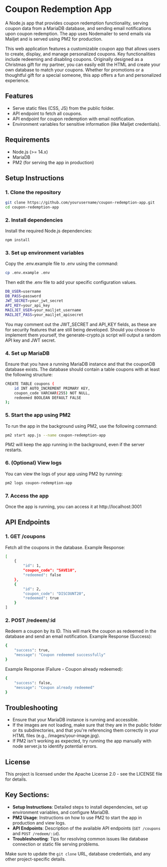 # Coupon Redemption App

A Node.js app that provides coupon redemption functionality, serving coupon data from a MariaDB database, and sending email notifications upon coupon redemption. The app uses Nodemailer to send emails via Mailjet and is served using PM2 for production.

This web application features a customizable coupon app that allows users to create, display, and manage personalized coupons. Key functionalities include redeeming and disabling coupons. Originally designed as a Christmas gift for my partner, you can easily edit the HTML and create your own database to match your coupons. Whether for promotions or a thoughtful gift for a special someone, this app offers a fun and personalized experience.

## Features

- Serve static files (CSS, JS) from the public folder.
- API endpoint to fetch all coupons.
- API endpoint for coupon redemption with email notification.
- Environment variables for sensitive information (like Mailjet credentials).

## Requirements

- Node.js (>= 14.x)
- MariaDB
- PM2 (for serving the app in production)

## Setup Instructions

### 1. Clone the repository

```bash
git clone https://github.com/yourusername/coupon-redemption-app.git
cd coupon-redemption-app
```

### 2. Install dependencies

Install the required Node.js dependencies:

```bash
npm install
```

### 3. Set up environment variables

Copy the .env.example file to .env using the command: 
```bash
cp .env.example .env
```

Then edit the .env file to add your specific configuration values.

```bash
DB_USER=username
DB_PASS=password
JWT_SECRET=your_jwt_secret
API_KEY=your_api_key
MAILJET_USER=your_mailjet_username
MAILJET_PASS=your_mailjet_apisecret
```
You may comment out the JWT_SECRET and API_KEY fields, as these are for security features that are still being developed. Should you choose to implement them yourself, the generate-crypto.js script will output a random API key and JWT secret.

### 4. Set up MariaDB

Ensure that you have a running MariaDB instance and that the couponDB database exists. The database should contain a table coupons with at least the following structure:

```bash
CREATE TABLE coupons (
    id INT AUTO_INCREMENT PRIMARY KEY,
    coupon_code VARCHAR(255) NOT NULL,
    redeemed BOOLEAN DEFAULT FALSE
);
```

### 5. Start the app using PM2

To run the app in the background using PM2, use the following command:

```bash
pm2 start app.js --name coupon-redemption-app
```

PM2 will keep the app running in the background, even if the server restarts.

### 6. (Optional) View logs

You can view the logs of your app using PM2 by running:

```bash
pm2 logs coupon-redemption-app
```

### 7. Access the app

Once the app is running, you can access it at http://localhost:3001

## API Endpoints

### 1. GET /coupons

Fetch all the coupons in the database.
Example Response:

```bash
[
    {
        "id": 1,
        "coupon_code": "SAVE10",
        "redeemed": false
    },
    {
        "id": 2,
        "coupon_code": "DISCOUNT20",
        "redeemed": true
    }
]
```

### 2. POST /redeem/:id

Redeem a coupon by its ID. This will mark the coupon as redeemed in the database and send an email notification.
Example Response (Success):

```bash
{
    "success": true,
    "message": "Coupon redeemed successfully"
}
```

Example Response (Failure - Coupon already redeemed):

```bash
{
    "success": false,
    "message": "Coupon already redeemed"
}
```

## Troubleshooting

- Ensure that your MariaDB instance is running and accessible.
- If the images are not loading, make sure that they are in the public folder or its subdirectories, and that you're referencing them correctly in your HTML files (e.g., /images/your-image.jpg).
- If PM2 isn't working as expected, try running the app manually with node server.js to identify potential errors.

## License

This project is licensed under the Apache License 2.0 - see the LICENSE file for details.


## Key Sections:

- **Setup Instructions**: Detailed steps to install dependencies, set up environment variables, and configure MariaDB.
- **PM2 Usage**: Instructions on how to use PM2 to start the app in production and view logs.
- **API Endpoints**: Description of the available API endpoints (`GET /coupons` and `POST /redeem/:id`).
- **Troubleshooting**: Tips for resolving common issues like database connection or static file serving problems.

Make sure to update the `git clone` URL, database credentials, and any other project-specific details.
